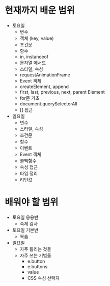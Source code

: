 # 현재까지 배운 범위

- 토요일
  - 변수
  - 객체 (key, value)
  - 조건문
  - 함수
  - in, instanceof
  - 문자열 메서드
  - 스타일, 속성
  - requestAnimationFrame
  - Event 객체
  - createElement, append
  - first, last, previous, next, parent Element
  - for문 기초
  - document.querySelectorAll
  - [] 접근
- 일요일
  - 변수
  - 스타일, 속성
  - 조건문
  - 함수
  - 이벤트
  - Event 객체
  - 콜백함수
  - 속성 접근
  - 타입 정리
  - 리턴값

# 배워야 할 범위

- 토요일 응용반
  - 숙제 검사
- 토요일 기본반
  - 복습
- 일요일
  - 자주 틀리는 것들
  - 자주 쓰는 기법들
    - e.button
    - e.buttons
    - value
    - CSS 속성 선택자